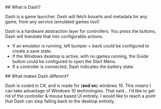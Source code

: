 ﻿﻿﻿## What is Dash?Dash is a game launcher. Dash will fetch boxarts and metadata for any game, from any service (emulated games too!)Dash is a hardware abstraction layer for controllers. You press the buttons, Dash will translate that into configurable actions. -  If an emulator is running, left bumper + back could be configured to create a save state. -  If the Windows desktop is active, with no games running, the Guide button could be configured to open the Start Menu. -  If a controller is connected, Dash indicates the battery state.﻿﻿## What makes Dash different?Dash is coded in C#, and is made for (**and on**) windows 10. This means I  can take advantage of Windows 10 technologies.  That said... I'd like to get rid of the controller & mouse based UI entirely. I would like to reach a point that Dash can stop falling back to the desktop entirely.